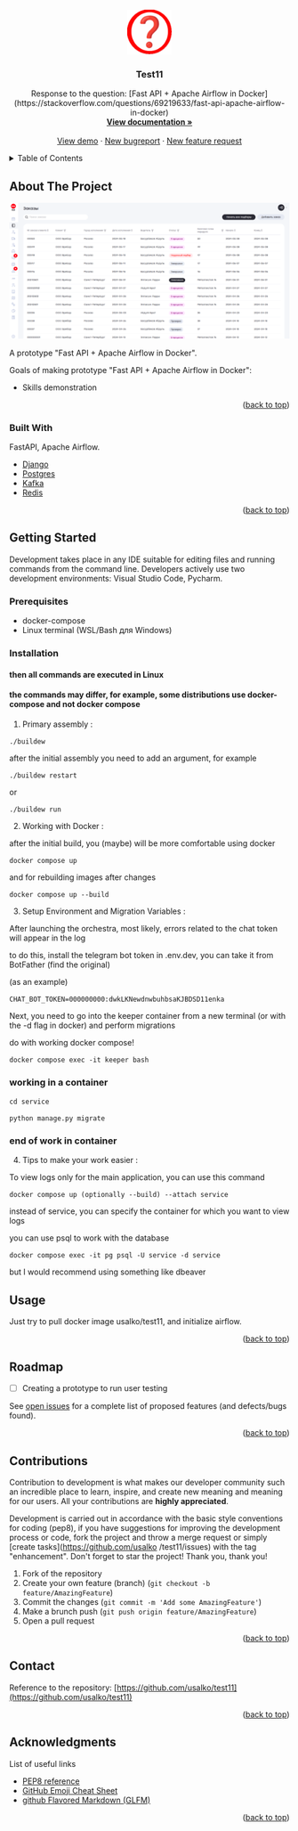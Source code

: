 <!-- PROJECT LOGO -->
<br />
<div align="center">
  <a href="https://github.com/usalko/test11">
    <img src="images/logo.png" alt="Logo" width="80" height="80">
  </a>

  <h3 align="center">Test11</h3>

  <p align="center">
    Response to the question: [Fast API + Apache Airflow in Docker](https://stackoverflow.com/questions/69219633/fast-api-apache-airflow-in-docker)
    <br />
    <a href="https://github.com/usalko/test11/-/blob/dev/documentation/index.md?ref_type=heads"><strong>View documentation »</strong></a>
    <br />
    <br />
    <a href="https://test11.qstand.art">View demo</a>
    ·
    <a href="https://github.com/usalko/test11/issues/new?labels=bug&template=bug-report---.md">New bugreport</a>
    ·
    <a href="https://github.com/usalko/test11/issues/new?labels=enhancement&template=feature-request---.md">New feature request</a>
  </p>
</div>


<!-- TABLE OF CONTENTS -->
<details>
  <summary>Table of Contents</summary>
  <ol>
    <li>
      <a href="#about-the-project">About The Project</a>
      <ul>
        <li><a href="#built-with">Built With</a></li>
      </ul>
    </li>
    <li>
      <a href="#getting-started">Getting Started</a>
      <ul>
        <li><a href="#prerequisites">Prerequisites</a></li>
        <li><a href="#installation">Installation</a></li>
      </ul>
    </li>
    <li><a href="#usage">Usage</a></li>
    <li><a href="#roadmap">Roadmap</a></li>
    <li><a href="#contributing">Contributing</a></li>
    <li><a href="#license">License</a></li>
    <li><a href="#contact">Contact</a></li>
    <li><a href="#acknowledgments">Acknowledgments</a></li>
  </ol>
</details>


<!-- ABOUT THE PROJECT -->
<a name="about-the-project"></a> 
## About The Project

[![Product Name Screen Shot][product-screenshot]](https://test11.qstand.art)

A prototype "Fast API + Apache Airflow in Docker".

Goals of making prototype "Fast API + Apache Airflow in Docker":
* Skills demonstration

<p align="right">(<a href="#readme-top">back to top</a>)</p>


<a name="built-with"></a>
### Built With

FastAPI, Apache Airflow.

* [Django][Django-url]
* [Postgres][Postgres-url]
* [Kafka][Kafka-url]
* [Redis][Redis-url]


<p align="right">(<a href="#readme-top">back to top</a>)</p>



<!-- GETTING STARTED -->
<a name="getting-started"></a> 
## Getting Started

Development takes place in any IDE suitable for editing files and running commands from the command line. Developers actively use two development environments: Visual Studio Code, Pycharm.

<a name="prerequisites"></a>
### Prerequisites

- docker-compose
- Linux terminal  (WSL/Bash для Windows)

<a name="installation"></a>
### Installation

#### then all commands are executed in Linux 
#### the commands may differ, for example, some distributions use docker-compose and not docker compose

1. Primary assembly :


```
./buildew
```

after the initial assembly you need to add an argument, for example

```
./buildew restart
```

or

```
./buildew run
```

2. Working with Docker :

after the initial build, you (maybe) will be more comfortable using docker

```
docker compose up 
```

and for rebuilding images after changes

```
docker compose up --build
```

3. Setup Environment and Migration Variables :

After launching the orchestra, most likely, errors related to the chat token will appear in the log

to do this, install the telegram bot token in .env.dev, you can take it from BotFather (find the original)

(as an example)
```
CHAT_BOT_TOKEN=000000000:dwkLKNewdnwbuhbsaKJBDSD11enka
```

Next, you need to go into the keeper container from a new terminal (or with the -d flag in docker) and perform migrations

do with working docker compose!

```
docker compose exec -it keeper bash
```

### working in a container

```
cd service
```

```
python manage.py migrate
```

### end of work in container


4. Tips to make your work easier :

To view logs only for the main application, you can use this command

```
docker compose up (optionally --build) --attach service
```

instead of service, you can specify the container for which you want to view logs

you can use psql to work with the database

```
docker compose exec -it pg psql -U service -d service
```

but I would recommend using something like dbeaver



<!-- USAGE EXAMPLES -->
<a name="usage"></a> 
## Usage

Just try to pull docker image usalko/test11, and initialize airflow.

<p align="right">(<a href="#readme-top">back to top</a>)</p>



<!-- ROADMAP -->
<a name="roadmap"></a>
## Roadmap

- [ ] Creating a prototype to run user testing

See [open issues](https://github.com/usalko/test11/issues) for a complete list of proposed features (and defects/bugs found).

<p align="right">(<a href="#readme-top">back to top</a>)</p>



<!-- CONTRIBUTING -->
<a name="contributing"></a>
## Contributions

Contribution to development is what makes our developer community such an incredible place to learn, inspire, and create new meaning and meaning for our users. All your contributions are **highly appreciated**.

Development is carried out in accordance with the basic style conventions for coding (pep8), if you have suggestions for improving the development process or code, fork the project and throw a merge request or simply [create tasks](https://github.com/usalko /test11/issues) with the tag "enhancement".
Don't forget to star the project! Thank you, thank you!

1. Fork of the repository
2. Create your own feature (branch) (`git checkout -b feature/AmazingFeature`)
3. Commit the changes (`git commit -m 'Add some AmazingFeature'`)
4. Make a brunch push (`git push origin feature/AmazingFeature`)
5. Open a pull request

<p align="right">(<a href="#readme-top">back to top</a>)</p>


<!-- CONTACT -->
<a name="contact"></a>
## Contact

Reference to the repository: [https://github.com/usalko/test11](https://github.com/usalko/test11)

<p align="right">(<a href="#readme-top">back to top</a>)</p>



<!-- ACKNOWLEDGMENTS -->
<a name="acknowledgments"></a>
## Acknowledgments

List of useful links

* [PEP8 reference](https://peps.python.org/pep-0008/)
* [GitHub Emoji Cheat Sheet](https://www.webpagefx.com/tools/emoji-cheat-sheet)
* [github Flavored Markdown (GLFM)](https://docs.github.com/ee/user/markdown.html)


<p align="right">(<a href="#readme-top">back to top</a>)</p>

<!-- MARKDOWN LINKS & IMAGES -->
<!-- https://www.markdownguide.org/basic-syntax/#reference-style-links -->
[product-screenshot]: images/screenshot.png
[Django-url]: https://docs.djangoproject.com/en/4.2/
[Postgres-url]: https://www.postgresql.org/docs/15/index.html
[Kafka-url]: https://kafka.apache.org/documentation
[Redis-url]: https://redis.io/

